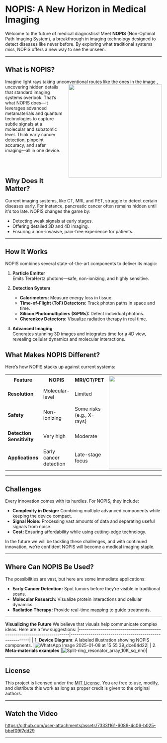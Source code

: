 # **NOPIS: A New Horizon in Medical Imaging**

Welcome to the future of medical diagnostics! Meet **NOPIS** (Non-Optimal Path Imaging System), a breakthrough in imaging technology designed to detect diseases like never before. By exploring what traditional systems miss, NOPIS offers a new way to see the unseen.

---

## **What is NOPIS?**

Imagine light rays taking unconventional routes like the ones in the image <img align="right" width="300" height="auto" style="margin-left: 20px; margin-bottom: 10px;" src="https://github.com/user-attachments/assets/c747571c-319c-421c-aaa0-54d589091be1">, uncovering hidden details that standard imaging systems overlook. That’s what NOPIS does—it leverages advanced metamaterials and quantum technologies to capture subtle signals at a molecular and subatomic level. Think early cancer detection, pinpoint accuracy, and safer imaging—all in one device.

<br><br>
## **Why Does It Matter?**

Current imaging systems, like CT, MRI, and PET, struggle to detect certain diseases early. For instance, pancreatic cancer often remains hidden until it's too late. NOPIS changes the game by:
- Detecting weak signals at early stages.
- Offering detailed 3D and 4D imaging.
- Ensuring a non-invasive, pain-free experience for patients.

---

## **How It Works**

NOPIS combines several state-of-the-art components to deliver its magic:
1. **Particle Emitter**  
   Emits TeraHertz photons—safe, non-ionizing, and highly sensitive.

2. **Detection System**  
   - **Calorimeters:** Measure energy loss in tissue.  
   - **Time-of-Flight (ToF) Detectors:** Track photon paths in space and time.  
   - **Silicon Photomultipliers (SiPMs):** Detect individual photons.  
   - **Cherenkov Detectors:** Visualize radiation therapy in real time.  

3. **Advanced Imaging**  
   Generates stunning 3D images and integrates time for a 4D view, revealing cellular dynamics and molecular interactions.

## **What Makes NOPIS Different?**

Here’s how NOPIS stacks up against current systems:  

<table>
  <tr>
    <th>Feature</th>
    <th>NOPIS</th>
    <th>MRI/CT/PET</th>
    <th rowspan="5"><img src="https://github.com/user-attachments/assets/89bb78c8-d663-4616-84a7-c03121ede60b" width="300"></th>
  </tr>
  <tr>
    <td><strong>Resolution</strong></td>
    <td>Molecular-level</td>
    <td>Limited</td>
  </tr>
  <tr>
    <td><strong>Safety</strong></td>
    <td>Non-ionizing</td>
    <td>Some risks (e.g., X-rays)</td>
  </tr>
  <tr>
    <td><strong>Detection Sensitivity</strong></td>
    <td>Very high</td>
    <td>Moderate</td>
  </tr>
  <tr>
    <td><strong>Applications</strong></td>
    <td>Early cancer detection</td>
    <td>Late-stage focus</td>
  </tr>
</table>

---

## **Challenges**

Every innovation comes with its hurdles. For NOPIS, they include:  
- **Complexity in Design:** Combining multiple advanced components while keeping the device compact.  
- **Signal Noise:** Processing vast amounts of data and separating useful signals from noise.  
- **Cost:** Ensuring affordability while using cutting-edge technology.

In the future we will be tackling these challenges, and with continued innovation, we’re confident NOPIS will become a medical imaging staple.

---

## **Where Can NOPIS Be Used?**

The possibilities are vast, but here are some immediate applications:  
- **Early Cancer Detection:** Spot tumors before they’re visible in traditional scans.  
- **Molecular Research:** Visualize protein interactions and cellular dynamics.  
- **Radiation Therapy:** Provide real-time mapping to guide treatments.

---

**Visualizing the Future** 
We believe that visuals help communicate complex ideas. Here are a few suggestions:
|-------------------------------------------------------------------------|---------------------------------------------------------|
| 1. **Device Diagram**: A labeled illustration showing NOPIS components. |![WhatsApp Image 2025-01-08 at 15 55 39_dce64d22](https://github.com/user-attachments/assets/aefd26c1-a299-42d2-ac24-74fc9ff4776c)|
| 2. **Meta-materials examples**                                          |![Split-ring_resonator_array_10K_sq_nm](https://github.com/user-attachments/assets/9fb640c9-6cee-490d-b62e-b2773ad04061))|

---

## **License**

This project is licensed under the [MIT License](https://opensource.org/licenses/MIT). You are free to use, modify, and distribute this work as long as proper credit is given to the original authors.

---

## **Watch the Video**

https://github.com/user-attachments/assets/7333f161-6089-4c06-b025-bbef09f7dd29

---


